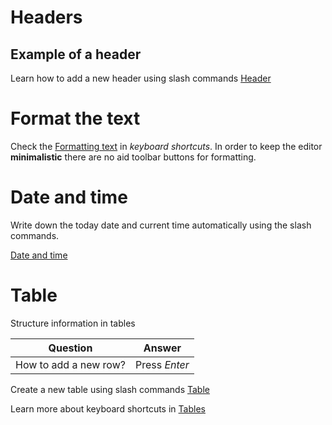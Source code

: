 # Headers

## Example of a header

Learn how to add a new header using slash commands [Header](@slash%20commands#Header "Open from 'slash commands'")

# Format the text

Check the [Formatting text](@keyboard%20shortcuts#Formatting%20text "Open from 'keyboard shortcuts'") in _keyboard shortcuts_. In order to keep the editor **minimalistic** there are no aid toolbar buttons for formatting.

# Date and time

Write down the today date and current time automatically using the slash commands.

[Date and time](@slash%20commands#Date%20and%20time "Open from 'slash commands'")

# Table

Structure information in tables

| Question              | Answer        |
| --------------------- | ------------- |
| How to add a new row? | Press _Enter_ |

Create a new table using slash commands [Table](@slash%20commands#Table "Open from 'slash commands'")

Learn more about keyboard shortcuts in [Tables](@keyboard%20shortcuts#Tables "Open from 'keyboard shortcuts'")
